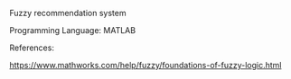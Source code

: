 Fuzzy recommendation system

Programming Language: MATLAB



References: 

https://www.mathworks.com/help/fuzzy/foundations-of-fuzzy-logic.html
